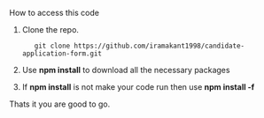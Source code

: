 How to access this code

1. Clone the repo. 

          git clone https://github.com/iramakant1998/candidate-application-form.git

2. Use **npm install** to download all the necessary packages
3. If **npm install** is not make your code run then use **npm install -f**

Thats it you are good to go.
